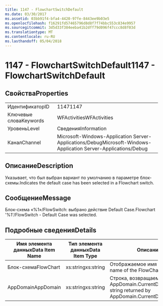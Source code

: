 ```yaml
---
title: 1147 - FlowchartSwitchDefault
ms.date: 03/30/2017
ms.assetid: 03bb91f4-bfa4-4420-97fe-8443ee9b03e5
ms.openlocfilehash: f16291fd57465796d8d8f7f74bbc553c834e9957
ms.sourcegitcommit: 3d5d33f384eeba41b2dff79d096f47ccc8d8f03d
ms.translationtype: MT
ms.contentlocale: ru-RU
ms.lasthandoff: 05/04/2018
---
```

# <a name="1147---flowchartswitchdefault"></a><span data-ttu-id="5f8f8-102">1147 - FlowchartSwitchDefault</span><span class="sxs-lookup"><span data-stu-id="5f8f8-102">1147 - FlowchartSwitchDefault</span></span>
## <a name="properties"></a><span data-ttu-id="5f8f8-103">Свойства</span><span class="sxs-lookup"><span data-stu-id="5f8f8-103">Properties</span></span>  
  
|||  
|-|-|  
|<span data-ttu-id="5f8f8-104">Идентификатор</span><span class="sxs-lookup"><span data-stu-id="5f8f8-104">ID</span></span>|<span data-ttu-id="5f8f8-105">1147</span><span class="sxs-lookup"><span data-stu-id="5f8f8-105">1147</span></span>|  
|<span data-ttu-id="5f8f8-106">Ключевые слова</span><span class="sxs-lookup"><span data-stu-id="5f8f8-106">Keywords</span></span>|<span data-ttu-id="5f8f8-107">WFActivities</span><span class="sxs-lookup"><span data-stu-id="5f8f8-107">WFActivities</span></span>|  
|<span data-ttu-id="5f8f8-108">Уровень</span><span class="sxs-lookup"><span data-stu-id="5f8f8-108">Level</span></span>|<span data-ttu-id="5f8f8-109">Сведения</span><span class="sxs-lookup"><span data-stu-id="5f8f8-109">Information</span></span>|  
|<span data-ttu-id="5f8f8-110">Канал</span><span class="sxs-lookup"><span data-stu-id="5f8f8-110">Channel</span></span>|<span data-ttu-id="5f8f8-111">Microsoft-Windows-Application Server-Applications/Debug</span><span class="sxs-lookup"><span data-stu-id="5f8f8-111">Microsoft-Windows-Application Server-Applications/Debug</span></span>|  
  
## <a name="description"></a><span data-ttu-id="5f8f8-112">Описание</span><span class="sxs-lookup"><span data-stu-id="5f8f8-112">Description</span></span>  
 <span data-ttu-id="5f8f8-113">Указывает, что был выбран вариант по умолчанию в параметре блок-схемы.</span><span class="sxs-lookup"><span data-stu-id="5f8f8-113">Indicates the default case has been selected in a Flowchart switch.</span></span>  
  
## <a name="message"></a><span data-ttu-id="5f8f8-114">Сообщение</span><span class="sxs-lookup"><span data-stu-id="5f8f8-114">Message</span></span>  
 <span data-ttu-id="5f8f8-115">Блок-схема «%1»/FlowSwitch: выбрано действие Default Case.</span><span class="sxs-lookup"><span data-stu-id="5f8f8-115">Flowchart '%1'/FlowSwitch - Default Case was selected.</span></span>  
  
## <a name="details"></a><span data-ttu-id="5f8f8-116">Подробные сведения</span><span class="sxs-lookup"><span data-stu-id="5f8f8-116">Details</span></span>  
  
|<span data-ttu-id="5f8f8-117">Имя элемента данных</span><span class="sxs-lookup"><span data-stu-id="5f8f8-117">Data Item Name</span></span>|<span data-ttu-id="5f8f8-118">Тип элемента данных</span><span class="sxs-lookup"><span data-stu-id="5f8f8-118">Data Item Type</span></span>|<span data-ttu-id="5f8f8-119">Описание</span><span class="sxs-lookup"><span data-stu-id="5f8f8-119">Description</span></span>|  
|--------------------|--------------------|-----------------|  
|<span data-ttu-id="5f8f8-120">Блок-схема</span><span class="sxs-lookup"><span data-stu-id="5f8f8-120">FlowChart</span></span>|<span data-ttu-id="5f8f8-121">xs:string</span><span class="sxs-lookup"><span data-stu-id="5f8f8-121">xs:string</span></span>|<span data-ttu-id="5f8f8-122">Отображаемое имя блок-схемы.</span><span class="sxs-lookup"><span data-stu-id="5f8f8-122">The display name of the FlowChart.</span></span>|  
|<span data-ttu-id="5f8f8-123">AppDomain</span><span class="sxs-lookup"><span data-stu-id="5f8f8-123">AppDomain</span></span>|<span data-ttu-id="5f8f8-124">xs:string</span><span class="sxs-lookup"><span data-stu-id="5f8f8-124">xs:string</span></span>|<span data-ttu-id="5f8f8-125">Строка, возвращаемая AppDomain.CurrentDomain.FriendlyName.</span><span class="sxs-lookup"><span data-stu-id="5f8f8-125">The string returned by AppDomain.CurrentDomain.FriendlyName.</span></span>|
